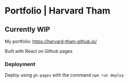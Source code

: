 # Portfolio | Harvard Tham

## Currently WIP

My portfolio: https://harvard-tham.github.io/ 

Built with React on Github pages

### Deployment
Deploy using `gh-pages` with the command `npm run deploy`